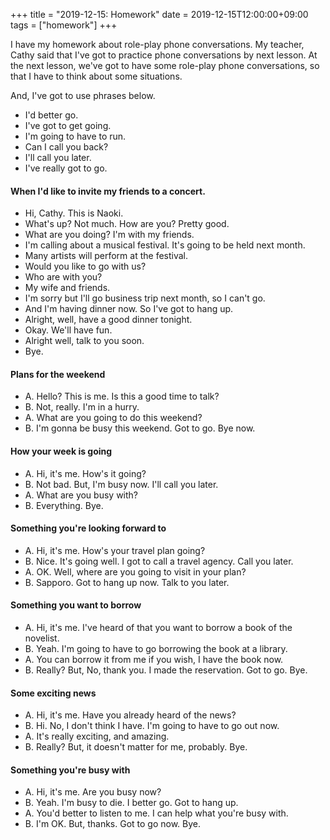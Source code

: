+++
title =  "2019-12-15: Homework"
date = 2019-12-15T12:00:00+09:00
tags = ["homework"]
+++

I have my homework about role-play phone conversations.
My teacher, Cathy said that I've got to practice phone conversations by next lesson.
At the next lesson, we've got to have some role-play phone conversations,
so that I have to think about some situations.

And, I've got to use phrases below.
* I'd better go.
* I've got to get going.
* I'm going to have to run.
* Can I call you back?
* I'll call you later.
* I've really got to go.

#### When I'd like to invite my friends to a concert.
* Hi, Cathy. This is Naoki. 
* What's up? Not much. How are you? Pretty good.
* What are you doing? I'm with my friends.
* I'm calling about a musical festival. It's going to be held next month.
* Many artists will perform at the festival.
* Would you like to go with us?
* Who are with you?
* My wife and friends.
* I'm sorry but I'll go business trip next month, so I can't go.
* And I'm having dinner now. So I've got to hang up.
* Alright, well, have a good dinner tonight.
* Okay. We'll have fun.
* Alright well, talk to you soon.
* Bye.

#### Plans for the weekend
* A. Hello? This is me. Is this a good time to talk?
* B. Not, really. I'm in a hurry.
* A. What are you going to do this weekend?
* B. I'm gonna be busy this weekend. Got to go. Bye now.

#### How your week is going
* A. Hi, it's me. How's it going?
* B. Not bad. But, I'm busy now. I'll call you later.
* A. What are you busy with?
* B. Everything. Bye.

#### Something you're looking forward to
* A. Hi, it's me. How's your travel plan going?
* B. Nice. It's going well. I got to call a travel agency. Call you later.
* A. OK. Well, where are you going to visit in your plan?
* B. Sapporo. Got to hang up now. Talk to you later.

#### Something you want to borrow
* A. Hi, it's me. I've heard of that you want to borrow a book of the novelist.
* B. Yeah. I'm going to have to go borrowing the book at a library.
* A. You can borrow it from me if you wish, I have the book now.
* B. Really? But, No, thank you. I made the reservation. Got to go. Bye.

#### Some exciting news
* A. Hi, it's me. Have you already heard of the news?
* B. Hi. No, I don't think I have. I'm going to have to go out now.
* A. It's really exciting, and amazing.
* B. Really? But, it doesn't matter for me, probably. Bye.

#### Something you're busy with
* A. Hi, it's me. Are you busy now?
* B. Yeah. I'm busy to die. I better go. Got to hang up.
* A. You'd better to listen to me. I can help what you're busy with.
* B. I'm OK. But, thanks. Got to go now. Bye.

